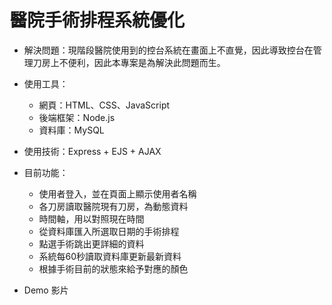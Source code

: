 # 醫院手術排程系統優化 
* 解決問題：現階段醫院使用到的控台系統在畫面上不直覺，因此導致控台在管理刀房上不便利，因此本專案是為解決此問題而生。

* 使用工具：
  * 網頁：HTML、CSS、JavaScript
  * 後端框架：Node.js
  * 資料庫：MySQL
  
* 使用技術：Express + EJS + AJAX

* 目前功能：
  * 使用者登入，並在頁面上顯示使用者名稱
  * 各刀房讀取醫院現有刀房，為動態資料
  * 時間軸，用以對照現在時間
  * 從資料庫匯入所選取日期的手術排程
  * 點選手術跳出更詳細的資料
  * 系統每60秒讀取資料庫更新最新資料
  * 根據手術目前的狀態來給予對應的顏色
  
* Demo 影片

  
  
